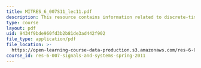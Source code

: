 ```yaml
---
title: MITRES_6_007S11_lec11.pdf
description: This resource contains information related to discrete-time fourier transform.
type: course
layout: pdf
uid: 9434f9bde960fd3b2b81de3ad442f902
file_type: application/pdf
file_location: >-
  https://open-learning-course-data-production.s3.amazonaws.com/res-6-007-signals-and-systems-spring-2011/9434f9bde960fd3b2b81de3ad442f902_MITRES_6_007S11_lec11.pdf
course_id: res-6-007-signals-and-systems-spring-2011
---
```

